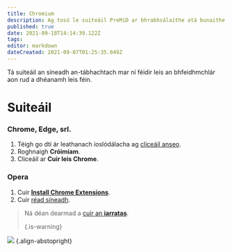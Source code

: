 ```yaml
---
title: Chromium
description: Ag tosú le suiteáil PreMiD ar bhrabhsálaithe atá bunaithe ar Chróimiam
published: true
date: 2021-09-18T14:14:39.122Z
tags:
editor: markdown
dateCreated: 2021-09-07T01:25:35.049Z
---
```


Tá suiteáil an síneadh an-tábhachtach mar ní féidir leis an bhfeidhmchlár aon rud a dhéanamh leis féin.

# Suiteáil
### Chrome, Edge, srl.
1. Téigh go dtí ár leathanach íoslódálacha ag [cliceáil anseo](https://premid.app/downloads).
2. Roghnaigh **Cróimiam**.
3. Cliceáil ar **Cuir leis Chrome**.

### Opera
1. Cuir **[Install Chrome Extensions](https://addons.opera.com/en/extensions/details/install-chrome-extensions/)**.
2. Cuir [réad síneadh](https://premid.app/downloads).

> Ná déan dearmad a [cuir an **iarratas**](/suiteáil). 
> 
> {.is-warning}

![](https://img.icons8.com/color/2x/chrome.png) {.align-abstopright}
